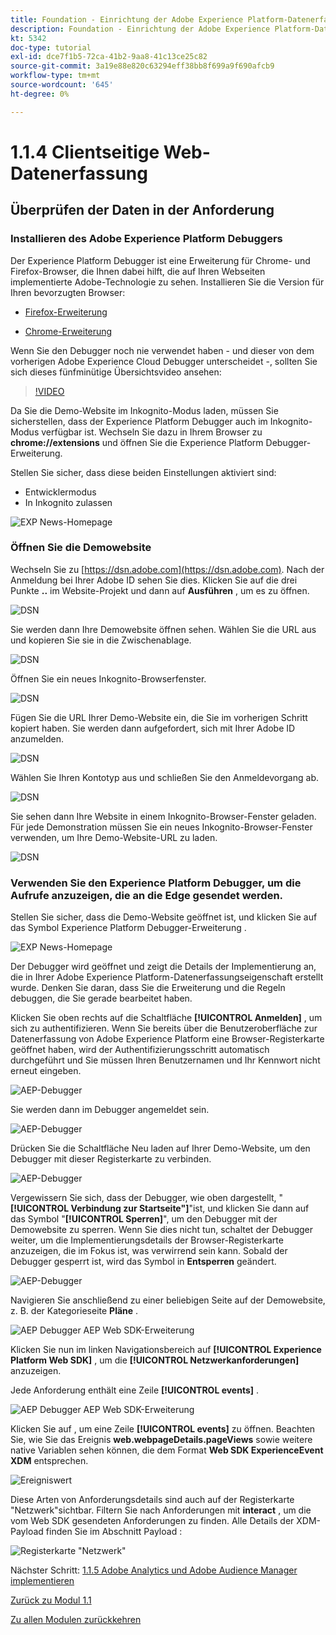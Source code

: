 ```yaml
---
title: Foundation - Einrichtung der Adobe Experience Platform-Datenerfassung und der Web SDK-Erweiterung - Clientseitige Web-Datenerfassung
description: Foundation - Einrichtung der Adobe Experience Platform-Datenerfassung und der Web SDK-Erweiterung - Clientseitige Web-Datenerfassung
kt: 5342
doc-type: tutorial
exl-id: dce7f1b5-72ca-41b2-9aa8-41c13ce25c82
source-git-commit: 3a19e88e820c63294eff38bb8f699a9f690afcb9
workflow-type: tm+mt
source-wordcount: '645'
ht-degree: 0%

---
```


# 1.1.4 Clientseitige Web-Datenerfassung

## Überprüfen der Daten in der Anforderung

### Installieren des Adobe Experience Platform Debuggers

Der Experience Platform Debugger ist eine Erweiterung für Chrome- und Firefox-Browser, die Ihnen dabei hilft, die auf Ihren Webseiten implementierte Adobe-Technologie zu sehen. Installieren Sie die Version für Ihren bevorzugten Browser:

- [Firefox-Erweiterung](https://addons.mozilla.org/de/firefox/addon/adobe-experience-platform-dbg/)

- [Chrome-Erweiterung](https://chrome.google.com/webstore/detail/adobe-experience-platform/bfnnokhpnncpkdmbokanobigaccjkpob)

Wenn Sie den Debugger noch nie verwendet haben - und dieser von dem vorherigen Adobe Experience Cloud Debugger unterscheidet -, sollten Sie sich dieses fünfminütige Übersichtsvideo ansehen:

>[!VIDEO](https://video.tv.adobe.com/v/32156?quality=12&learn=on)

Da Sie die Demo-Website im Inkognito-Modus laden, müssen Sie sicherstellen, dass der Experience Platform Debugger auch im Inkognito-Modus verfügbar ist. Wechseln Sie dazu in Ihrem Browser zu **chrome://extensions** und öffnen Sie die Experience Platform Debugger-Erweiterung.

Stellen Sie sicher, dass diese beiden Einstellungen aktiviert sind:

- Entwicklermodus
- In Inkognito zulassen

![EXP News-Homepage](./images/ext1.png)

### Öffnen Sie die Demowebsite

Wechseln Sie zu [https://dsn.adobe.com](https://dsn.adobe.com). Nach der Anmeldung bei Ihrer Adobe ID sehen Sie dies. Klicken Sie auf die drei Punkte **..** im Website-Projekt und dann auf **Ausführen** , um es zu öffnen.

![DSN](./images/web8.png)

Sie werden dann Ihre Demowebsite öffnen sehen. Wählen Sie die URL aus und kopieren Sie sie in die Zwischenablage.

![DSN](./../../gettingstarted/gettingstarted/images/web3.png)

Öffnen Sie ein neues Inkognito-Browserfenster.

![DSN](./../../gettingstarted/gettingstarted/images/web4.png)

Fügen Sie die URL Ihrer Demo-Website ein, die Sie im vorherigen Schritt kopiert haben. Sie werden dann aufgefordert, sich mit Ihrer Adobe ID anzumelden.

![DSN](./../../gettingstarted/gettingstarted/images/web5.png)

Wählen Sie Ihren Kontotyp aus und schließen Sie den Anmeldevorgang ab.

![DSN](./../../gettingstarted/gettingstarted/images/web6.png)

Sie sehen dann Ihre Website in einem Inkognito-Browser-Fenster geladen. Für jede Demonstration müssen Sie ein neues Inkognito-Browser-Fenster verwenden, um Ihre Demo-Website-URL zu laden.

![DSN](./../../gettingstarted/gettingstarted/images/web7.png)

### Verwenden Sie den Experience Platform Debugger, um die Aufrufe anzuzeigen, die an die Edge gesendet werden.

Stellen Sie sicher, dass die Demo-Website geöffnet ist, und klicken Sie auf das Symbol Experience Platform Debugger-Erweiterung .

![EXP News-Homepage](./images/ext2.png)

Der Debugger wird geöffnet und zeigt die Details der Implementierung an, die in Ihrer Adobe Experience Platform-Datenerfassungseigenschaft erstellt wurde. Denken Sie daran, dass Sie die Erweiterung und die Regeln debuggen, die Sie gerade bearbeitet haben.

Klicken Sie oben rechts auf die Schaltfläche **[!UICONTROL Anmelden]** , um sich zu authentifizieren. Wenn Sie bereits über die Benutzeroberfläche zur Datenerfassung von Adobe Experience Platform eine Browser-Registerkarte geöffnet haben, wird der Authentifizierungsschritt automatisch durchgeführt und Sie müssen Ihren Benutzernamen und Ihr Kennwort nicht erneut eingeben.

![AEP-Debugger](./images/validate2.png)

Sie werden dann im Debugger angemeldet sein.

![AEP-Debugger](./images/validate2ab.png)

Drücken Sie die Schaltfläche Neu laden auf Ihrer Demo-Website, um den Debugger mit dieser Registerkarte zu verbinden.

![AEP-Debugger](./images/validate2a.png)

Vergewissern Sie sich, dass der Debugger, wie oben dargestellt, &quot;**[!UICONTROL Verbindung zur Startseite&quot;]**&quot;ist, und klicken Sie dann auf das Symbol &quot;**[!UICONTROL Sperren]**&quot;, um den Debugger mit der Demowebsite zu sperren. Wenn Sie dies nicht tun, schaltet der Debugger weiter, um die Implementierungsdetails der Browser-Registerkarte anzuzeigen, die im Fokus ist, was verwirrend sein kann. Sobald der Debugger gesperrt ist, wird das Symbol in **Entsperren** geändert.

![AEP-Debugger](./images/validate3.png)

Navigieren Sie anschließend zu einer beliebigen Seite auf der Demowebsite, z. B. der Kategorieseite **Pläne** .

![AEP Debugger AEP Web SDK-Erweiterung](./images/validate4.png)

Klicken Sie nun im linken Navigationsbereich auf **[!UICONTROL Experience Platform Web SDK]** , um die **[!UICONTROL Netzwerkanforderungen]** anzuzeigen.

Jede Anforderung enthält eine Zeile **[!UICONTROL events]** .

![AEP Debugger AEP Web SDK-Erweiterung](./images/validate5.png)

Klicken Sie auf , um eine Zeile **[!UICONTROL events]** zu öffnen. Beachten Sie, wie Sie das Ereignis **web.webpageDetails.pageViews** sowie weitere native Variablen sehen können, die dem Format **Web SDK ExperienceEvent XDM** entsprechen.

![Ereigniswert](./images/validate8.png)

Diese Arten von Anforderungsdetails sind auch auf der Registerkarte &quot;Netzwerk&quot;sichtbar. Filtern Sie nach Anforderungen mit **interact** , um die vom Web SDK gesendeten Anforderungen zu finden. Alle Details der XDM-Payload finden Sie im Abschnitt Payload :

![Registerkarte &quot;Netzwerk&quot;](./images/validate9.png)

Nächster Schritt: [1.1.5 Adobe Analytics und Adobe Audience Manager implementieren](./ex5.md)

[Zurück zu Modul 1.1](./data-ingestion-launch-web-sdk.md)

[Zu allen Modulen zurückkehren](./../../../overview.md)
